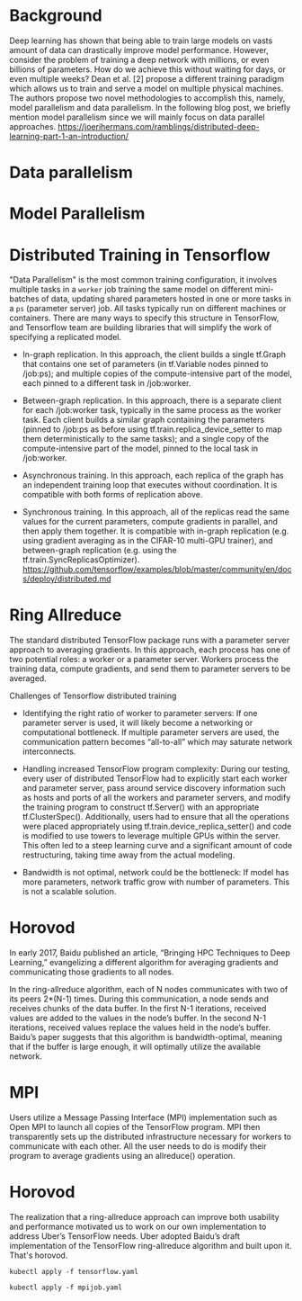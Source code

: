 
# Background
Deep learning has shown that being able to train large models on vasts amount of data can drastically improve model performance. However, consider the problem of training a deep network with millions, or even billions of parameters. How do we achieve this without waiting for days, or even multiple weeks? Dean et al. [2] propose a different training paradigm which allows us to train and serve a model on multiple physical machines. The authors propose two novel methodologies to accomplish this, namely, model parallelism and data parallelism. In the following blog post, we briefly mention model parallelism since we will mainly focus on data parallel approaches.
https://joerihermans.com/ramblings/distributed-deep-learning-part-1-an-introduction/


# Data parallelism

# Model Parallelism

# Distributed Training in Tensorflow 
"Data Parallelism" is the most common training configuration, it involves multiple tasks in a `worker` job training the same model on different mini-batches of data, updating shared parameters hosted in one or more tasks in a `ps` (parameter server) job. All tasks typically run on different machines or containers. There are many ways to specify this structure in TensorFlow, and Tensorflow team are building libraries that will simplify the work of specifying a replicated model. 

- In-graph replication. In this approach, the client builds a single tf.Graph that contains one set of parameters (in tf.Variable nodes pinned to /job:ps); and multiple copies of the compute-intensive part of the model, each pinned to a different task in /job:worker.

- Between-graph replication. In this approach, there is a separate client for each /job:worker task, typically in the same process as the worker task. Each client builds a similar graph containing the parameters (pinned to /job:ps as before using tf.train.replica_device_setter to map them deterministically to the same tasks); and a single copy of the compute-intensive part of the model, pinned to the local task in /job:worker.

- Asynchronous training. In this approach, each replica of the graph has an independent training loop that executes without coordination. It is compatible with both forms of replication above.

- Synchronous training. In this approach, all of the replicas read the same values for the current parameters, compute gradients in parallel, and then apply them together. It is compatible with in-graph replication (e.g. using gradient averaging as in the CIFAR-10 multi-GPU trainer), and between-graph replication (e.g. using the tf.train.SyncReplicasOptimizer).
https://github.com/tensorflow/examples/blob/master/community/en/docs/deploy/distributed.md


# Ring Allreduce

The standard distributed TensorFlow package runs with a parameter server approach to averaging gradients. In this approach, each process has one of two potential roles: a worker or a parameter server. Workers process the training data, compute gradients, and send them to parameter servers to be averaged.

Challenges of Tensorflow distributed training

- Identifying the right ratio of worker to parameter servers: If one parameter server is used, it will likely become a networking or computational bottleneck. If multiple parameter servers are used, the communication pattern becomes “all-to-all” which may saturate network interconnects.

- Handling increased TensorFlow program complexity: 
During our testing, every user of distributed TensorFlow had to explicitly start each worker and parameter server, pass around service discovery information such as hosts and ports of all the workers and parameter servers, and modify the training program to construct tf.Server() with an appropriate tf.ClusterSpec(). Additionally, users had to ensure that all the operations were placed appropriately using tf.train.device_replica_setter() and code is modified to use towers to leverage multiple GPUs within the server. This often led to a steep learning curve and a significant amount of code restructuring, taking time away from the actual modeling.

- Bandwidth is not optimal, network could be the bottleneck: If model has more parameters, network traffic grow with number of parameters. This is not a scalable solution. 


# Horovod
In early 2017, Baidu published an article, “Bringing HPC Techniques to Deep Learning,” evangelizing a different algorithm for averaging gradients and communicating those gradients to all nodes. 

In the ring-allreduce algorithm, each of N nodes communicates with two of its peers 2*(N-1) times. During this communication, a node sends and receives chunks of the data buffer. In the first N-1 iterations, received values are added to the values in the node’s buffer. In the second N-1 iterations, received values replace the values held in the node’s buffer. Baidu’s paper suggests that this algorithm is bandwidth-optimal, meaning that if the buffer is large enough, it will optimally utilize the available network.


# MPI
Users utilize a Message Passing Interface (MPI) implementation such as Open MPI to launch all copies of the TensorFlow program. MPI then transparently sets up the distributed infrastructure necessary for workers to communicate with each other.  All the user needs to do is modify their program to average gradients using an allreduce() operation.

# Horovod

The realization that a ring-allreduce approach can improve both usability and performance motivated us to work on our own implementation to address Uber’s TensorFlow needs. Uber adopted Baidu’s draft implementation of the TensorFlow ring-allreduce algorithm and built upon it. That's horovod.


```
kubectl apply -f tensorflow.yaml
```



```
kubectl apply -f mpijob.yaml

```